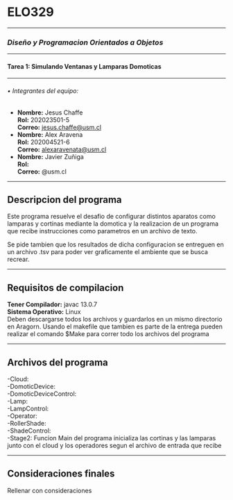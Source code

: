 # ELO329 
---
### *Diseño y Programacion Orientados a Objetos*
---

#### **Tarea 1: Simulando Ventanas y Lamparas Domoticas**  
---  

###### • Integrantes del equipo:
- **Nombre:** Jesus Chaffe    
**Rol:** 202023501-5  
**Correo:** jesus.chaffe@usm.cl
- **Nombre:** Alex Aravena       
**Rol:** 202004521-6    
**Correo:** alexaravenata@usm.cl
- **Nombre:** Javier Zuñiga      
**Rol:**     
**Correo:** @usm.cl

---

## Descripcion del programa  
Este programa resuelve el desafio de configurar distintos aparatos como  
lamparas y cortinas mediante la domotica y la realizacion de un programa  
que recibe instrucciones como parametros en un archivo de texto.  

Se pide tambien que los resultados de dicha configuracion se entreguen en  
un archivo .tsv para poder ver graficamente el ambiente que se busca recrear.

---
## Requisitos de compilacion  

**Tener Compilador:** javac 13.0.7  
**Sistema Operativo:** Linux   
Deben descargarse todos los archivos y guardarlos en un mismo directorio en Aragorn. Usando el makefile que tambien es parte de la entrega pueden realizar el comando $Make para correr todo los archivos del programa

---
## Archivos del programa  
-Cloud:  
-DomoticDevice:  
-DomoticDeviceControl:  
-Lamp:  
-LampControl:  
-Operator:  
-RollerShade:  
-ShadeControl:  
-Stage2: Funcion Main del programa inicializa las cortinas y las lamparas junto con el cloud y los operadores segun el archivo de entrada que recibe


---
## Consideraciones finales  
Rellenar con consideraciones


